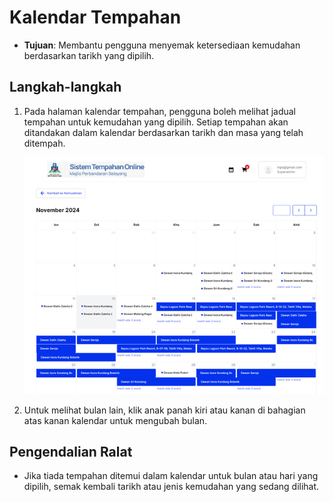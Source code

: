 # Kalendar Tempahan

- **Tujuan**: Membantu pengguna menyemak ketersediaan kemudahan berdasarkan tarikh yang dipilih.

## Langkah-langkah

1.  Pada halaman kalendar tempahan, pengguna boleh melihat jadual tempahan untuk kemudahan yang dipilih. Setiap tempahan akan ditandakan dalam kalendar berdasarkan tarikh dan masa yang telah ditempah.

    ![Rujuk Gambar 7](../../images/kalendar.png)

2.  Untuk melihat bulan lain, klik anak panah kiri atau kanan di bahagian atas kanan kalendar untuk mengubah bulan.

## Pengendalian Ralat

- Jika tiada tempahan ditemui dalam kalendar untuk bulan atau hari yang dipilih, semak kembali tarikh atau jenis kemudahan yang sedang dilihat.
